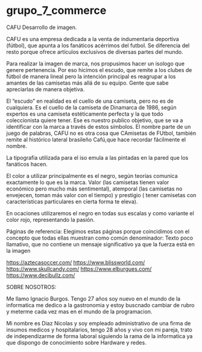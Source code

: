 # grupo_7_commerce

CAFU
Desarrollo de imagen.

CAFU es una empresa dedicada a la venta de indumentaria deportiva (fútbol), que apunta a los fanáticos acérrimos del futbol. 
Se diferencia del resto porque ofrece artículos exclusivos de diversas partes del mundo. 


Para realizar la imagen de marca, nos propusimos hacer un isologo que genere pertenencia. 
Por eso hicimos el escudo, que remite a los clubes de fútbol de manera lineal
pero la intención principal es reagrupar a los amantes de las camisetas más allá de su equipo.
Gente que sabe apreciarlas de manera objetiva. 

El “escudo” en realidad es el cuello de una camiseta, pero no es de cualquiera. 
Es el cuello de la camiseta de Dinamarca de 1986, según expertos es una camiseta estéticamente perfecta y la que todo coleccionista quiere tener.
Ese es nuestro publico objetivo, que se va a identificar con la marca a través de estos símbolos. 
El nombre parte de un juego de palabras, CAFU no es otra cosa que CAmisetas de FUtbol, también remite al histórico lateral brasileño Cafú,que hace recordar fácilmente el nombre.

La tipografia utilizada para el iso emula a las pintadas en la pared que los fanáticos hacen. 

El color a utilizar principalmente es el negro, según teorías comunica exactamente lo que es la marca. 
Valor (las camisetas tienen valor económico pero mucho más sentimental), 
atemporal (las camisetas no envejecen, toman más valor con el tiempo) y prestigio ( tener camisetas con características particulares en cierta forma te eleva).

En ocaciones utilizaremos el negro en todas sus escalas y como variante el color rojo, representando la pasión.

Páginas de referencia:
Elegimos estas páginas porque coincidimos con el concepto que todas ellas muestran como común denominador: 
Texto poco llamativo, que no contiene un mensaje significativo ya que la fuerza está en la imagen

https://aztecasoccer.com/
https://www.blissworld.com/
https://www.skullcandy.com/
https://www.elburgues.com/
https://www.decibullz.com/

SOBRE NOSOTROS:


 Me llamo Ignacio Burgos. Tengo 27 años soy nuevo en el mundo de la informatica  me dedico a la gastronomia  y estoy buscnado cambiar de rubro y meterme cada vez mas en el mundo de la programacion.

 Mi nombre es Diaz Nicolas y soy empleado administrativo de una firma de insumos medicos y hospitalarios, tengo 28 años y vivo con mi pareja, trato de independizarme de forma laboral siguiendo la rama de la informatica ya que dispongo de conocimiento sobre Hardware y redes.


